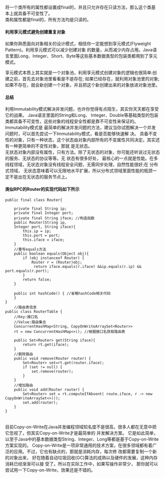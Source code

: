 

将一个类所有的属性都设置成final的，并且只允许存在只读方法，那么这个类基 本上就具备不可变性了。  
类和属性都是final的，所有方法均是只读的。  

#### 利用享元模式避免创建重复对象
如果你熟悉面向对象相关的设计模式，相信你一定能想到享元模式(Flyweight Pattern)。利用享元模式可以减少创建对象
的数量，从而减少内存占用。Java语言里面Long、Integer、Short、Byte等这些基本数据类型的包装类都用到了享元模式。  

享元模式本质上其实就是一个对象池，利用享元模式创建对象的逻辑也很简单:创建之前，首先去对象池里看看是不是存在; 
如果已经存在，就利用对象池里的对象;如果不存在，就会新创建一个对象，并且把这个新创建出来的对象放进对象池里。

#### 总结
利用Immutability模式解决并发问题，也许你觉得有点陌生，其实你天天都在享受它的战果。
Java语言里面的String和Long、 Integer、Double等基础类型的包装类都具备不可变性，这些对象的线程安全性都是靠不可变性来保证的。
Immutability模式是 最简单的解决并发问题的方法，建议当你试图解决一个并发问题时，可以首先尝试一下Immutability模式，看是否能够快速解 决。
具备不变性的对象，只有一种状态，这个状态由对象内部所有的不变属性共同决定。其实还有一种更简单的不变性对象，那就 是无状态。  
无状态对象内部没有属性，只有方法。除了无状态的对象，你可能还听说过无状态的服务、无状态的协议等等。无 状态有很多好处，
最核心的一点就是性能。在多线程领域，无状态对象没有线程安全问题，无需同步处理，自然性能很好;在 分布式领域，
无状态意味着可以无限地水平扩展，所以分布式领域里面性能的瓶颈一定不是出在无状态的服务节点上。


#### 类似RPC的Router的实现代码如下所示
```
public final class Router{

    private final String ip; 
    private final Integer port; 
    private final String iface; //构造函数
    public Router(String ip,
    Integer port, String iface){
        this.ip = ip;
        this.port = port;
        this.iface = iface;
    }
    //重写equals方法
    public boolean equals(Object obj){
        if (obj instanceof Router) { 
            Router r = (Router)obj;
             return iface.equals(r.iface) &&ip.equals(r.ip) && port.equals(r.port);
        }
        return false;
    }
    
    public int hashCode() { //省略hashCode相关代码
    }
}
    //路由表信息
public class RouterTable {
    //Key:接口名
    //Value:路由集合
    ConcurrentHashMap<String, CopyOnWriteArraySet<Router>>
    rt = new ConcurrentHashMap<>(); //根据接口名获取路由表

    public Set<Router> get(String iface){
        return rt.get(iface); 
    }
    //删除路由
    public void remove(Router router) {
        Set<Router> set=rt.get(router.iface); 
        if (set != null) {
            set.remove(router); 
        }
    }
    //增加路由
    public void add(Router router) {
        Set<Router> set = rt.computeIfAbsent( route.iface, r -> new CopyOnWriteArraySet<>()); 
        set.add(router);
    } 
}


```




####


目前Copy-on-Write在Java并发编程领域知名度不是很高，很多人都在无意中把它忽视了，但其实Copy-on-Write才是最简单的 并发解决方案。
它是如此简单，以至于Java中的基本数据类型String、Integer、Long等都是基于Copy-on-Write方案实现的。
Copy-on-Write是一项非常通用的技术方案，在很多领域都有着广泛的应用。不过，它也有缺点的，那就是消耗内存，每次修 改都需要复制一个新的对象出来，
好在随着自动垃圾回收(GC)算法的成熟以及硬件的发展，这种内存消耗已经渐渐可以接 受了。所以在实际工作中，如果写操作非常少，
那你就可以尝试用一下Copy-on-Write，效果还是不错的。








